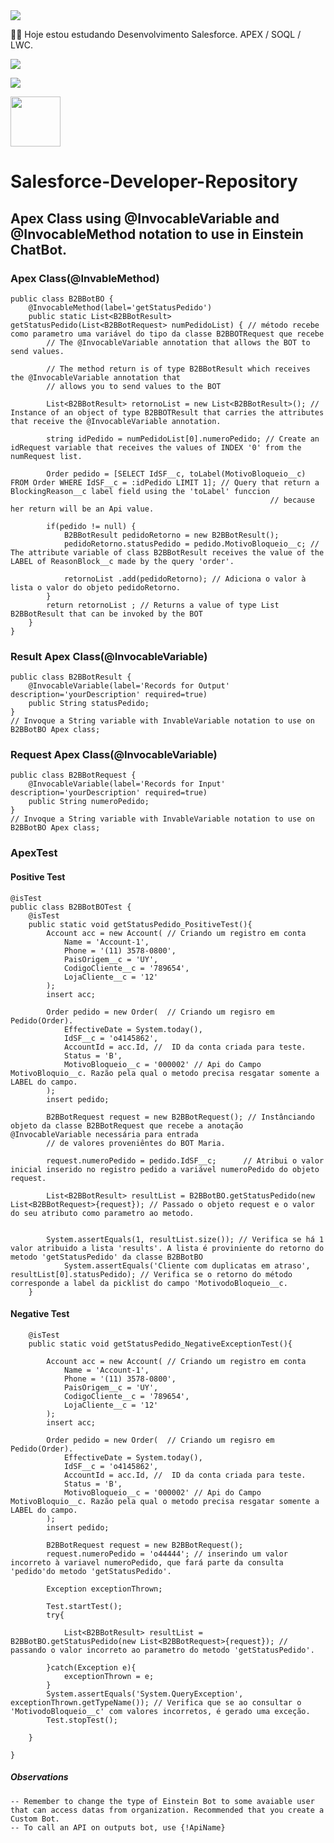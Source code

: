 
<img src="https://media-exp1.licdn.com/dms/image/C4D16AQFBe5q0Rr5OEg/profile-displaybackgroundimage-shrink_200_800/0/1603929596357?e=2147483647&v=beta&t=vHuFpes5cNqUMmIOi7QNzgtuR0fdnM-TaY3e6UVeJYQ">

👨‍💻 Hoje estou estudando Desenvolvimento Salesforce. APEX / SOQL / LWC.

  <a href="https://www.instagram.com/valteir.jr/" target="_blank"><img src="https://img.shields.io/badge/-Instagram-%23E4405F?style=for-the-badge&logo=instagram&logoColor=white" target="_blank"></a>

  <a href="https://www.linkedin.com/in/valteir-junior-bb722b205/" target="_blank"><img src="https://img.shields.io/badge/-LinkedIn-%230077B5?style=for-the-badge&logo=linkedin&logoColor=white" target="_blank"></a> 

<a href="https://trailblazer.me/id/jsilva288/" target="_blank"><img src="https://trailhead.salesforce.com/assets/trailhead-logo-5d3354441b4d8b97f21075b65e2aea266780d45943bbb36796ac25dc7cf4adc9.svg" width=80px></a>


# Salesforce-Developer-Repository

## Apex Class using @InvocableVariable and @InvocableMethod notation to use in Einstein ChatBot. 

### Apex Class(@InvableMethod)
```
public class B2BBotBO {
    @InvocableMethod(label='getStatusPedido')
    public static List<B2BBotResult> getStatusPedido(List<B2BBotRequest> numPedidoList) { // método recebe como parametro uma variável do tipo da classe B2BBOTRequest que recebe
        // The @InvocableVariable annotation that allows the BOT to send values.
        
       	// The method return is of type B2BBotResult which receives the @InvocableVariable annotation that
        // allows you to send values to the BOT 
        
        List<B2BBotResult> retornoList = new List<B2BBotResult>(); // Instance of an object of type B2BBOTResult that carries the attributes that receive the @InvocableVariable annotation.
        
        string idPedido = numPedidoList[0].numeroPedido; // Create an idRequest variable that receives the values of INDEX '0' from the numRequest list.
        
        Order pedido = [SELECT IdSF__c, toLabel(MotivoBloqueio__c) FROM Order WHERE IdSF__c = :idPedido LIMIT 1]; // Query that return a BlockingReason__c label field using the 'toLabel' funccion 
														  // because her return will be an Api value.
        
        if(pedido != null) {                
            B2BBotResult pedidoRetorno = new B2BBotResult();        
            pedidoRetorno.statusPedido = pedido.MotivoBloqueio__c; // The attribute variable of class B2BBotResult receives the value of the LABEL of ReasonBlock__c made by the query 'order'.
    
            retornoList .add(pedidoRetorno); // Adiciona o valor à lista o valor do objeto pedidoRetorno.
        }
        return retornoList ; // Returns a value of type List B2BBotResult that can be invoked by the BOT
    }
}
```
### Result Apex Class(@InvocableVariable)
```
public class B2BBotResult {
    @InvocableVariable(label='Records for Output' description='yourDescription' required=true)
    public String statusPedido;
}
// Invoque a String variable with InvableVariable notation to use on B2BBotBO Apex class;
```
### Request Apex Class(@InvocableVariable)
```
public class B2BBotRequest {
	@InvocableVariable(label='Records for Input' description='yourDescription' required=true)
    public String numeroPedido;
}
// Invoque a String variable with InvableVariable notation to use on B2BBotBO Apex class;
```
### ApexTest

#### Positive Test
```
@isTest
public class B2BBotBOTest {
    @isTest
    public static void getStatusPedido_PositiveTest(){
        Account acc = new Account( // Criando um registro em conta 
            Name = 'Account-1',
            Phone = '(11) 3578-0800',
            PaisOrigem__c = 'UY',
            CodigoCliente__c = '789654',
            LojaCliente__c = '12'
        );
        insert acc;
        
        Order pedido = new Order(  // Criando um regisro em Pedido(Order).
            EffectiveDate = System.today(),
            IdSF__c = 'o4145862',
            AccountId = acc.Id, //  ID da conta criada para teste. 
            Status = 'B',
            MotivoBloqueio__c = '000002' // Api do Campo MotivoBloquio__c. Razão pela qual o metodo precisa resgatar somente a LABEL do campo. 
        );   
        insert pedido;
        
        B2BBotRequest request = new B2BBotRequest(); // Instânciando objeto da classe B2BBotRequest que recebe a anotação @InvocableVariable necessária para entrada 
        // de valores proveniêntes do BOT Maria.
        
        request.numeroPedido = pedido.IdSF__c;		// Atribui o valor inicial inserido no registro pedido a variável numeroPedido do objeto request.
        
        List<B2BBotResult> resultList = B2BBotBO.getStatusPedido(new List<B2BBotRequest>{request}); // Passado o objeto request e o valor do seu atributo como parametro ao metodo.
        
        
        System.assertEquals(1, resultList.size()); // Verifica se há 1 valor atribuido a lista 'results'. A lista é proviniente do retorno do metodo 'getStatusPedido' da classe B2BBotBO
            System.assertEquals('Cliente com duplicatas em atraso', resultList[0].statusPedido); // Verifica se o retorno do método corresponde a label da picklist do campo 'MotivodoBloqueio__c. 
    }
```
#### Negative Test
```
    @isTest
    public static void getStatusPedido_NegativeExceptionTest(){
        
        Account acc = new Account( // Criando um registro em conta 
            Name = 'Account-1',
            Phone = '(11) 3578-0800',
            PaisOrigem__c = 'UY',
            CodigoCliente__c = '789654',
            LojaCliente__c = '12'
        );
        insert acc;
        
        Order pedido = new Order(  // Criando um regisro em Pedido(Order).
            EffectiveDate = System.today(),
            IdSF__c = 'o4145862',
            AccountId = acc.Id, //  ID da conta criada para teste. 
            Status = 'B',
            MotivoBloqueio__c = '000002' // Api do Campo MotivoBloquio__c. Razão pela qual o metodo precisa resgatar somente a LABEL do campo. 
        ); 
        insert pedido;
        
        B2BBotRequest request = new B2BBotRequest();
        request.numeroPedido = 'o44444'; // inserindo um valor incorreto à variavel numeroPedido, que fará parte da consulta 'pedido'do metodo 'getStatusPedido'.
        
        Exception exceptionThrown;
        
        Test.startTest();
        try{
            
            List<B2BBotResult> resultList = B2BBotBO.getStatusPedido(new List<B2BBotRequest>{request}); // passando o valor incorreto ao parametro do metodo 'getStatusPedido'.
            
        }catch(Exception e){
            exceptionThrown = e;
        }
        System.assertEquals('System.QueryException', exceptionThrown.getTypeName()); // Verifica que se ao consultar o 'MotivodoBloqueio__c' com valores incorretos, é gerado uma exceção.
        Test.stopTest();
 
    }

}
```
##### Observations
```
-- Remember to change the type of Einstein Bot to some avaiable user that can access datas from organization. Recommended that you create a Custom Bot. 
-- To call an API on outputs bot, use {!ApiName}

```

